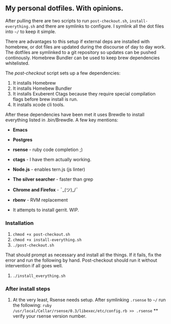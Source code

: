 ## My personal dotfiles. With opinions.

After pulling there are two scripts to run ```post-checkout.sh```, ```install-everything.sh``` and there are symlinks to configure.  I symlink all the dot files into ```~/``` to keep it simple.

There are advantages to this setup if external deps are installed with homebrew, or dot files are updated during the discourse of day to day work.  The dotfiles are symlinked to a git repository so updates can be pushed continously.  Homebrew Bundler can be used to keep brew dependencies whitelisted.

The _post-checkout_ script sets up a few dependencies:

1. It installs Homebrew
1. It installs Homebew Bundler
1. It installs Exuberent Ctags because they require special compilation flags before brew install is run.
1. It installs xcode cli tools.

After these dependencies have been met it uses Brewdle to install everything listed in .bin/Brewdle.
A few key mentions:
- **Emacs**              
- **Postgres**            
- **rsense**              - ruby code completion ;)
- **ctags**               - I have them actually working.
- **Node.js**             - enables tern.js (js linter)
- **The silver searcher** - faster than grep
- **Chrome and Firefox**  - ¯\_(ツ)_/¯ 
- **rbenv**               - RVM replacement

- It attempts to install gerrit.  WIP.

### Installation

1. ```chmod +x post-checkout.sh```
1. ```chmod +x install-everything.sh```
1. ```./post-checkout.sh```

That should prompt as necessary and install all the things.  If it fails, fix the error and run the following by hand.  Post-checkout should run it without intervention if all goes well.
1. ```./install_everything.sh```


### After install steps
1. At the very least, Rsense needs setup.  After symlinking ```.rsense``` to ```~/``` run the following:
```ruby /usr/local/Cellar/rsense/0.3/libexec/etc/config.rb >> .rsense```
** verify your rsense version number.
